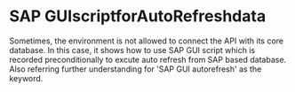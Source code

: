 # SAP GUIscriptforAutoRefreshdata

Sometimes, the environment is not allowed to connect the API with its core database. In this case, it shows how to use SAP GUI script which is recorded preconditionally 
to excute auto refresh from SAP based database. Also referring further understanding for 'SAP GUI autorefresh' as the keyword.
